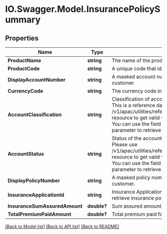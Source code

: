 # IO.Swagger.Model.InsurancePolicySummary
## Properties

Name | Type | Description | Notes
------------ | ------------- | ------------- | -------------
**ProductName** | **string** | The name of the product | [optional] 
**ProductCode** | **string** | A unique code that identifies the product | [optional] 
**DisplayAccountNumber** | **string** | A masked account number that can be displayed to the customer | [optional] 
**CurrencyCode** | **string** | The currency code in ISO 4217 format | [optional] 
**AccountClassification** | **string** | Classification of account either as ASSET or LIABILITY. This is a reference data field. Please use /v1/apac/utilities/referenceData/{accountClassification} resource to get valid value of this field with description. You can use the field name as the referenceCode parameter to retrieve the values. | [optional] 
**AccountStatus** | **string** | Status of the account. This is a reference data field. Please use /v1/apac/utilities/referenceData/{accountStatus} resource to get valid value of this field with description. You can use the field name as the referenceCode parameter to retrieve the values. | [optional] 
**DisplayPolicyNumber** | **string** | A masked policy number that can be displayed to the customer. | 
**InsuranceApplicationId** | **string** | Insurance Application Number. This field is used to retrieve insurance policy details | 
**InsuranceSumAssuredAmount** | **double?** | Sum assured amount of the insurance | [optional] 
**TotalPremiumPaidAmount** | **double?** | Total premium paid for the insurance policy | [optional] 

[[Back to Model list]](../README.md#documentation-for-models) [[Back to API list]](../README.md#documentation-for-api-endpoints) [[Back to README]](../README.md)

